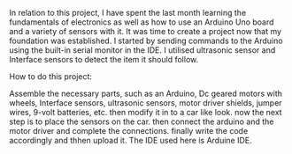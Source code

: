 In relation to this project, I have spent the last month learning the fundamentals of electronics as well as how to use an Arduino Uno board and a variety of sensors with it. It was time to create a project now that my foundation was established. I started by sending commands to the Arduino using the built-in serial monitor in the IDE. I utilised ultrasonic sensor and Interface sensors to detect the item it should follow.

How to do this project:

Assemble the necessary parts, such as an Arduino, Dc geared motors with wheels, Interface sensors, ultrasonic sensors, motor driver shields,  jumper wires, 9-volt batteries, etc. then modify it in to a car like look. now  the next step is to place the sensors on the car. then connect the arduino and the motor driver and complete the connections. finally write the code accordingly and thhen upload it. The IDE used here is Arduine IDE.
